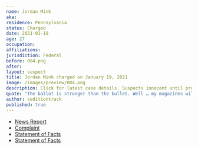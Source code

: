```yaml
---
name: Jordan Mink
aka:
residence: Pennsylvania
status: Charged
date: 2021-01-19
age: 27
occupation:
affiliations:
jurisdiction: Federal
before: 084.png
after:
layout: suspect
title: Jordan Mink charged on January 19, 2021
image: /images/preview/084.png
description: Click for latest case details. Suspects innocent until proven guilty.
quote: "The ballot is stronger than the bullet. Well … my magazines will be fully loaded just in case it’s not."
author: seditiontrack
published: true
---
```


- [News Report](https://triblive.com/local/feds-oakdale-man-stormed-capitol-with-baseball-bat-stole-chair/)
- [Complaint](https://www.justice.gov/opa/page/file/1357221/download)
- [Statement of Facts](https://www.justice.gov/opa/page/file/1357221/download)
- [Statement of Facts](https://www.justice.gov/opa/page/file/1357221/download)